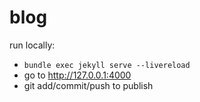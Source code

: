 # blog

run locally:
- `bundle exec jekyll serve --livereload`
- go to http://127.0.0.1:4000
- git add/commit/push to publish
